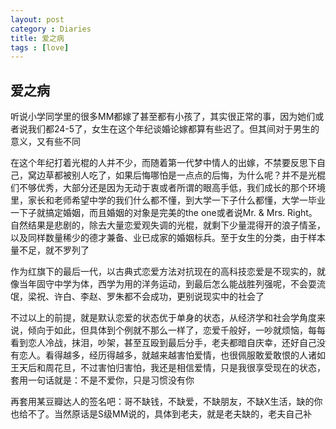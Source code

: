 ```yaml
---
layout: post
category : Diaries
title: 爱之病
tags : [love]
---
```


## 爱之病 ##

听说小学同学里的很多MM都嫁了甚至都有小孩了，其实很正常的事，因为她们或者说我们都24-5了，女生在这个年纪谈婚论嫁都算有些迟了。但其间对于男生的意义，又有些不同

在这个年纪打着光棍的人并不少，而随着第一代梦中情人的出嫁，不禁要反思下自己，窝边草都被别人吃了，如果后悔哪怕是一点点的后悔，为什么呢？并不是光棍们不够优秀，大部分还是因为无动于衷或者所谓的眼高手低，我们成长的那个环境里，家长和老师希望中学的我们什么都不懂，到大学一下子什么都懂，大学一毕业一下子就搞定婚姻，而且婚姻的对象是完美的the one或者说Mr. & Mrs. Right。自然结果是悲剧的，除去大量恋爱观失调的光棍，就剩下少量混得开的浪子情圣，以及同样数量稀少的德才兼备、业已成家的婚姻标兵。至于女生的分类，由于样本量不足，就不罗列了

作为红旗下的最后一代，以古典式恋爱方法对抗现在的高科技恋爱是不现实的，就像当年固守中学为体，西学为用的洋务运动，到最后怎么能战胜列强呢，不会耍流氓，梁祝、许白、李赵、罗朱都不会成功，更别说现实中的社会了

不过以上的前提，就是默认恋爱的状态优于单身的状态，从经济学和社会学角度来说，倾向于如此，但具体到个例就不那么一样了，恋爱千般好，一吵就烦恼，每每看到恋人冷战，抹泪，吵架，甚至互殴到最后分手，老夫都暗自庆幸，还好自己没有恋人。看得越多，经历得越多，就越来越害怕爱情，也很佩服敢爱敢恨的人诸如王天后和周花旦，不过害怕归害怕，我还是相信爱情，只是我很享受现在的状态，套用一句话就是：不是不爱你，只是习惯没有你

再套用某豆瓣达人的签名吧：哥不缺钱，不缺爱，不缺朋友，不缺X生活，缺的你也给不了。当然原话是S级MM说的，具体到老夫，就是老夫缺的，老夫自己补